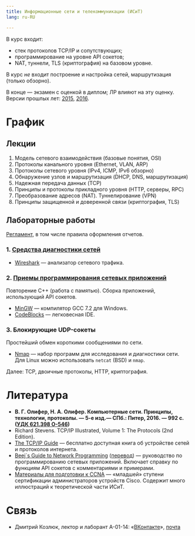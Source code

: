 ```yaml
---
title: Информационные сети и телекоммуникации (ИСиТ)
lang: ru-RU

---
```


<link rel="stylesheet" type="text/css" href="/study/courses/assets/styles/style.css">

В курс входит:

- стек протоколов TCP/IP и сопутствующих;
- программирование на уровне API сокетов;
- NAT, туннели, TLS (криптография) на базовом уровне.

В курс *не* входит построение и настройка сетей, маршрутизация (только обзорно).

В конце — экзамен с оценкой в диплом; ЛР влияют на эту оценку.
Версии прошлых лет: [2015](15), [2016](16).


# График

## Лекции

1. Модель сетевого взаимодействия (базовые понятия, OSI)
2. Протоколы канального уровня (Ethernet, VLAN, ARP)
3. Протоколы сетевого уровня (IPv4, ICMP, IPv6 обзорно)
4. Обнаружение узлов и маршрутизация (DHCP, DNS, маршрутизация)
5. Надежная передача данных (TCP)
6. Принципы и протоколы прикладного уровня (HTTP, серверы, RPC)
7. Преобразование адресов (NAT). Туннелирование (VPN)
8. Принципы защищенной и доверенной связи (криптография, TLS)


## Лабораторные работы

[Регламент](rules.html), в том числе правила оформления отчетов.

### 1. [Средства диагностики сетей](lab01-tools.html)

- [Wireshark](https://www.wireshark.org/#download) —
    анализатор сетевого трафика.


### 2. [Приемы программирования сетевых приложений](lab02-api.html)

Повторение C++ (работа с памятью).  Сборка приложений, использующий API сокетов.

- [MinGW][mingw] — компилятор GCC 7.2 для Windows.
- [CodeBlocks](http://www.codeblocks.org/downloads/26) — легковесная IDE.

[mingw]: https://sf.net/p/mingw-w64/files/Toolchains%20targetting%20Win32/Personal%20Builds/mingw-builds/installer/mingw-w64-install.exe/download


### 3. Блокирующие UDP-сокеты

Простейший обмен короткими сообщениями по сети.

- [Nmap](https://nmap.org/) —
    набор программ для исследования и диагностики сети.
    Для Linux можно использовать `netcat` (BSD) и `nmap`.

Далее: TCP, двоичные протоколы, HTTP, криптография.


# Литература

- **В. Г. Олифер, Н. А. Олифер. Компьютерные сети. Принципы, технологии,
    протоколы. — 5-е изд.— СПб.: Питер, 2016. — 992 с.
    ([УДК 621.398 О-546][ntb])**
- Richard Stevens. TCP/IP Illustrated, Volume 1: The Protocols (2nd Edition).
- [The TCP/IP Guide](http://www.tcpipguide.com) —
    бесплатно доступная книга об устройстве сетей и протоколов интернета.
- [Beej´s Guide to Network Programming](http://beej.us/guide/bgnet)
    ([перевод](http://masandilov.ru/network/guide_to_network_programming)) —
    руководство по программированию сетевых приложений. Включает
    справку по функциям API сокетов с комментариями и примерами.
- [Материалы для подготовки к CCNA](http://ccna.mpei.ac.ru) —
    «младшей» ступени сертификации администраторов устройств Cisco.
    Содержит много иллюстраций к теоретической части ИСиТ.

[ntb]: https://opac.mpei.ru/index.php?url=/notices/index/211074/default


# Связь

* Дмитрий Козлюк, лектор и лаборант А-01-14:
    «[ВКонтакте](https://vk.com/plushbeaver)», [почта][email]

[email]: http://www.google.com/recaptcha/mailhide/d?k=01_uWea10RK7AzO-a9C2nBjg==&c=nG5zSR4276ZYxX7ItHJb_A_Lzdt787hUjxLUG5R7rwY=
